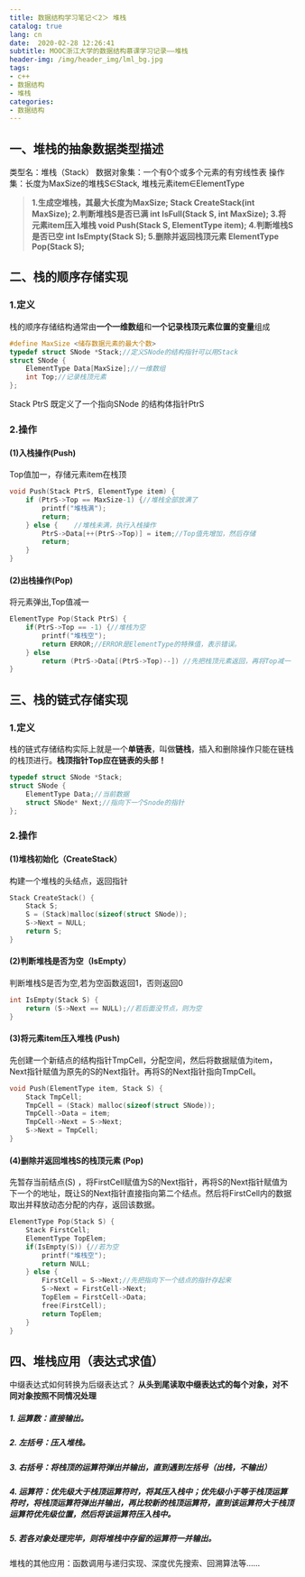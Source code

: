 ```yaml
---
title: 数据结构学习笔记＜2＞ 堆栈
catalog: true
lang: cn
date:  2020-02-28 12:26:41
subtitle: MOOC浙江大学的数据结构慕课学习记录——堆栈
header-img: /img/header_img/lml_bg.jpg
tags:
- c++
- 数据结构
- 堆栈
categories:
- 数据结构
---
```


##  一、堆栈的抽象数据类型描述
类型名：堆栈（Stack）
数据对象集：一个有0个或多个元素的有穷线性表
操作集：长度为MaxSize的堆栈S∈Stack, 堆栈元素item∈ElementType

> **1.生成空堆栈，其最大长度为MaxSize; 
> 	Stack CreateStack(int MaxSize);
> 2.判断堆栈S是否已满 
> int IsFull(Stack S, int MaxSize);
> 3.将元素item压入堆栈 
> void Push(Stack S, ElementType item);
> 4.判断堆栈S是否已空 
> int IsEmpty(Stack S);
> 5.删除并返回栈顶元素 
> ElementType Pop(Stack S);**
## 二、栈的顺序存储实现
### 1.定义
栈的顺序存储结构通常由**一个一维数组**和**一个记录栈顶元素位置的变量**组成

```cpp
#define MaxSize <储存数据元素的最大个数>
typedef struct SNode *Stack;//定义SNode的结构指针可以用Stack
struct SNode {
    ElementType Data[MaxSize];//一维数组
    int Top;//记录栈顶元素
};
```
Stack PtrS 既定义了一个指向SNode 的结构体指针PtrS

### 2.操作
#### (1)入栈操作(Push)
Top值加一，存储元素item在栈顶
```cpp
void Push(Stack PtrS, ElementType item) {
    if (PtrS->Top == MaxSize-1) {//堆栈全部放满了
        printf("堆栈满");
        return;
    } else {    //堆栈未满，执行入栈操作
        PtrS->Data[++(PtrS->Top)] = item;//Top值先增加，然后存储
        return;
    }
}
```
#### (2)出栈操作(Pop)
将元素弹出,Top值减一

```cpp
ElementType Pop(Stack PtrS) {
    if(PtrS->Top == -1) {//堆栈为空
        printf("堆栈空");
        return ERROR;//ERROR是ElementType的特殊值，表示错误。
    } else 
        return (PtrS->Data[(PtrS->Top)--]) //先把栈顶元素返回，再将Top减一
}
```
## 三、栈的链式存储实现
### 1.定义
栈的链式存储结构实际上就是一个**单链表**，叫做**链栈**，插入和删除操作只能在链栈的栈顶进行。**栈顶指针Top应在链表的头部！**

```cpp
typedef struct SNode *Stack;
struct SNode {
    ElementType Data;//当前数据
    struct SNode* Next;//指向下一个Snode的指针
};
```
### 2.操作
#### (1)堆栈初始化（CreateStack）
构建一个堆栈的头结点，返回指针
```cpp
Stack CreateStack() {
    Stack S;
    S = (Stack)malloc(sizeof(struct SNode));
    S->Next = NULL;
    return S;
}
```
#### (2)判断堆栈是否为空（IsEmpty）
判断堆栈S是否为空,若为空函数返回1，否则返回0
```cpp
int IsEmpty(Stack S) {
    return (S->Next == NULL);//若后面没节点，则为空
}
```
#### (3)将元素item压入堆栈 (Push)
先创建一个新结点的结构指针TmpCell，分配空间，然后将数据赋值为item，Next指针赋值为原先的S的Next指针。再将S的Next指针指向TmpCell。
```cpp
void Push(ElementType item, Stack S) {
    Stack TmpCell;
    TmpCell = (Stack) malloc(sizeof(struct SNode));
    TmpCell->Data = item;
    TmpCell->Next = S->Next;
    S->Next = TmpCell;
}
```
#### (4)删除并返回堆栈S的栈顶元素 (Pop)
先暂存当前结点(S) ，将FirstCell赋值为S的Next指针，再将S的Next指针赋值为下一个的地址，既让S的Next指针直接指向第二个结点。然后将FirstCell内的数据取出并释放动态分配的内存，返回该数据。
```cpp
ElementType Pop(Stack S) {
    Stack FirstCell;
    ElementType TopElem;
    if(IsEmpty(S)) {//若为空
        printf("堆栈空");
        return NULL;
    } else {
        FirstCell = S->Next;//先把指向下一个结点的指针存起来
        S->Next = FirstCell->Next;
        TopElem = FirstCell->Data;
        free(FirstCell);
        return TopElem;
    }
}
```
## 四、堆栈应用（表达式求值）
中缀表达式如何转换为后缀表达式？
**从头到尾读取中缀表达式的每个对象，对不同对象按照不同情况处理**

##### 1. 运算数：直接输出。
##### 2. 左括号：压入堆栈。
##### 3. 右括号：将栈顶的运算符弹出并输出，直到遇到左括号（出栈，不输出）
##### 4. 运算符：优先级大于栈顶运算符时，将其压入栈中；优先级小于等于栈顶运算符时，将栈顶运算符弹出并输出，再比较新的栈顶运算符，直到该运算符大于栈顶运算符优先级位置，然后将该运算符压入栈中。
##### 5. 若各对象处理完毕，则将堆栈中存留的运算符一并输出。
堆栈的其他应用：函数调用与递归实现、深度优先搜索、回溯算法等……